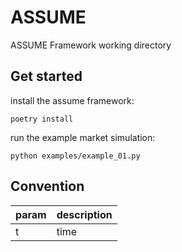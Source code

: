 # ASSUME
ASSUME Framework working directory

## Get started

install the assume framework:

```
poetry install
```

run the example market simulation:

```
python examples/example_01.py
```


## Convention

|param|description|
|---|---|
|t|time|

